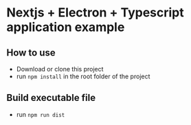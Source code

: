 # Nextjs + Electron + Typescript application example

## How to use

* Download or clone this project
* run `npm install` in the root folder of the project

## Build executable file

* run `npm run dist`
